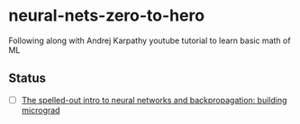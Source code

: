 # neural-nets-zero-to-hero

Following along with Andrej Karpathy youtube tutorial to learn basic math of ML

## Status
- [ ] [The spelled-out intro to neural networks and backpropagation: building micrograd](https://www.youtube.com/watch?v=VMj-3S1tku0)
